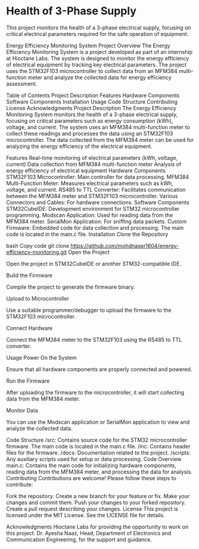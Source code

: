 # Health of 3-Phase Supply

This project monitors the health of a 3-phase electrical supply, focusing on critical electrical parameters required for the safe operation of equipment.

Energy Efficiency Monitoring System
Project Overview
The Energy Efficiency Monitoring System is a project developed as part of an internship at Hioctane Labs. The system is designed to monitor the energy efficiency of electrical equipment by tracking key electrical parameters. The project uses the STM32F103 microcontroller to collect data from an MFM384 multi-function meter and analyze the collected data for energy efficiency assessment.

Table of Contents
Project Description
Features
Hardware Components
Software Components
Installation
Usage
Code Structure
Contributing
License
Acknowledgments
Project Description
The Energy Efficiency Monitoring System monitors the health of a 3-phase electrical supply, focusing on critical parameters such as energy consumption (kWh), voltage, and current. The system uses an MFM384 multi-function meter to collect these readings and processes the data using an STM32F103 microcontroller. The data collected from the MFM384 meter can be used for analyzing the energy efficiency of the electrical equipment.

Features
Real-time monitoring of electrical parameters (kWh, voltage, current)
Data collection from MFM384 multi-function meter
Analysis of energy efficiency of electrical equipment
Hardware Components
STM32F103 Microcontroller: Main controller for data processing.
MFM384 Multi-Function Meter: Measures electrical parameters such as kWh, voltage, and current.
RS485 to TTL Converter: Facilitates communication between the MFM384 meter and STM32F103 microcontroller.
Various Connectors and Cables: For hardware connections.
Software Components
STM32CubeIDE: Development environment for STM32 microcontroller programming.
Modscan Application: Used for reading data from the MFM384 meter.
SerialMon Application: For sniffing data packets.
Custom Firmware: Embedded code for data collection and processing. The main code is located in the main.c file.
Installation
Clone the Repository

bash
Copy code
git clone https://github.com/mohdnaser1604/energy-efficiency-monitoring.git
Open the Project

Open the project in STM32CubeIDE or another STM32-compatible IDE.

Build the Firmware

Compile the project to generate the firmware binary.

Upload to Microcontroller

Use a suitable programmer/debugger to upload the firmware to the STM32F103 microcontroller.

Connect Hardware

Connect the MFM384 meter to the STM32F103 using the RS485 to TTL converter.

Usage
Power On the System

Ensure that all hardware components are properly connected and powered.

Run the Firmware

After uploading the firmware to the microcontroller, it will start collecting data from the MFM384 meter.

Monitor Data

You can use the Modscan application or SerialMon application to view and analyze the collected data.

Code Structure
/src: Contains source code for the STM32 microcontroller firmware. The main code is located in the main.c file.
/inc: Contains header files for the firmware.
/docs: Documentation related to the project.
/scripts: Any auxiliary scripts used for setup or data processing.
Code Overview
main.c: Contains the main code for initializing hardware components, reading data from the MFM384 meter, and processing the data for analysis.
Contributing
Contributions are welcome! Please follow these steps to contribute:

Fork the repository.
Create a new branch for your feature or fix.
Make your changes and commit them.
Push your changes to your forked repository.
Create a pull request describing your changes.
License
This project is licensed under the MIT License. See the LICENSE file for details.

Acknowledgments
Hioctane Labs for providing the opportunity to work on this project.
Dr. Ayesha Naaz, Head, Department of Electronics and Communication Engineering, for the support and guidance.

